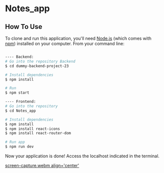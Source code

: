 # Notes_app


## How To Use

To clone and run this application, you'll need [Node.js](https://nodejs.org/en/download/) (which comes with [npm](http://npmjs.com)) installed on your computer. From your command line:

```bash

---- Backend:
# Go into the repository Backend
$ cd dummy-backend-project-23

# Install dependencies
$ npm install

# Run
$ npm start

---- Frontend:
# Go into the repository
$ cd Notes_app

# Install dependencies
$ npm install
$ npm install react-icons
$ npm install react-router-dom

# Run app
$ npm run dev
```

Now your application is done! Access the localhost indicated in the terminal.

<p align='center'>
  
[screen-capture.webm align='center'](https://github.com/anaritacpereira/Notes_app/assets/127841235/1a39a3ed-9bc4-4b7f-aab5-b32b84d3ea07)

</p>
